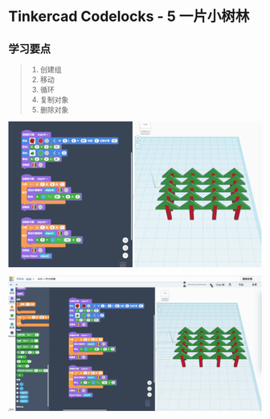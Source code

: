 # Tinkercad Codelocks - 5 一片小树林

## 学习要点
 
> 1. 创建组 
> 2. 移动  
> 3. 循环  
> 4. 复制对象 
> 5. 删除对象  

![](images/A05-1.png)

![](images/A05-gif.gif)
